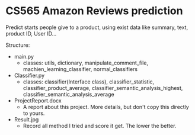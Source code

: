 # CS565 Amazon Reviews prediction
Predict starts people give to a product, using exist data like summary, text, product ID, User ID...

Structure:
* main.py
    - classes: utils, dictionary, manipulate_comment_file, machien_learning_classifier, normal_classifiers
* Classifier.py
    - classes: classifier(Interface class), classifier_statistic, classifier_product_average, classifier_semantic_analysis_highest, classifier_semantic_analysis_average
* ProjectReport.docx 
    - A report about this project. More details, but don't copy this directly to yours. 
* Result.jpg
    - Record all method I tried and score it get. The lower the better. 
